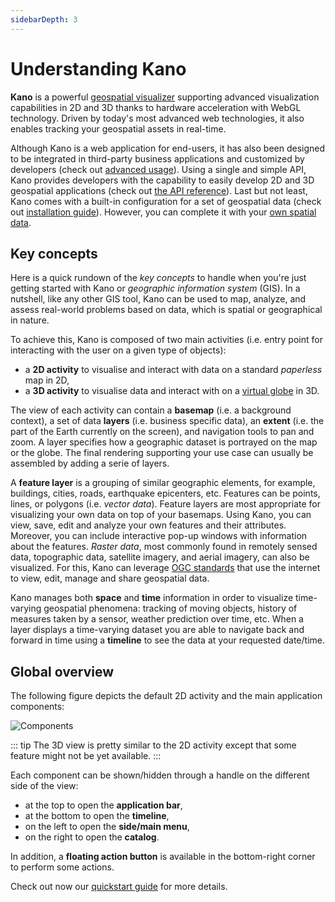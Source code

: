 ```yaml
---
sidebarDepth: 3
---
```


# Understanding Kano

**Kano** is a powerful [geospatial visualizer](https://en.wikipedia.org/wiki/Geovisualization) supporting advanced visualization capabilities in 2D and 3D thanks to hardware acceleration with WebGL technology. Driven by today's most advanced web technologies, it also enables tracking your geospatial assets in real-time.

Although Kano is a web application for end-users, it has also been designed to be integrated in third-party business applications and customized by developers (check out [advanced usage](./advanced-usage.md)). Using a single and simple API, Kano provides developers with the capability to easily develop 2D and 3D geospatial applications (check out [the API reference](../reference/api.md)). Last but not least, Kano comes with a built-in configuration for a set of geospatial data (check out [installation guide](./installing-kano.md)). However, you can complete it with your [own spatial data](./customizing-kano.md).

## Key concepts

Here is a quick rundown of the *key concepts* to handle when you're just getting started with Kano or *geographic information system* (GIS). In a nutshell, like any other GIS tool, Kano can be used to map, analyze, and assess real-world problems based on data, which is spatial or geographical in nature.

To achieve this, Kano is composed of two main activities (i.e. entry point for interacting with the user on a given type of objects):
* a **2D activity** to visualise and interact with data on a standard *paperless* map in 2D,
* a **3D activity** to visualise data and interact with on a [virtual globe](https://en.wikipedia.org/wiki/Virtual_globe) in 3D.

The view of each activity can contain a **basemap** (i.e. a background context), a set of data **layers** (i.e. business specific data), an **extent** (i.e. the part of the Earth currently on the screen), and navigation tools to pan and zoom. A layer specifies how a geographic dataset is portrayed on the map or the globe. The final rendering supporting your use case can usually be assembled by adding a serie of layers.

A **feature layer** is a grouping of similar geographic elements, for example, buildings, cities, roads, earthquake epicenters, etc. Features can be points, lines, or polygons (i.e. *vector data*). Feature layers are most appropriate for visualizing your own data on top of your basemaps. Using Kano, you can view, save, edit and analyze your own features and their attributes. Moreover, you can include interactive pop-up windows with information about the features. *Raster data*, most commonly found in remotely sensed data, topographic data, satellite imagery, and aerial imagery, can also be visualized. For this, Kano can leverage [OGC standards](./customizing-kano.md#using-ogc-standards) that use the internet to view, edit, manage and share geospatial data.

Kano manages both **space** and **time** information in order to visualize time-varying geospatial phenomena: tracking of moving objects, history of measures taken by a sensor, weather prediction over time, etc. When a layer displays a time-varying dataset you are able to navigate back and forward in time using a **timeline** to see the data at your requested date/time.

## Global overview

The following figure depicts the default 2D activity and the main application components:

![Components](./../assets/kano-components.png)

::: tip
The 3D view is pretty similar to the 2D activity except that some feature might not be yet available.
:::

Each component can be shown/hidden through a handle on the different side of the view:
* at the top to open the **application bar**,
* at the bottom to open the **timeline**,
* on the left to open the **side/main menu**,
* on the right to open the **catalog**.

In addition, a **floating action button** <i class="las la-ellipsis-v la-2x"></i> is available in the bottom-right corner to perform some actions.

Check out now our [quickstart guide](./getting-started.md) for more details.
